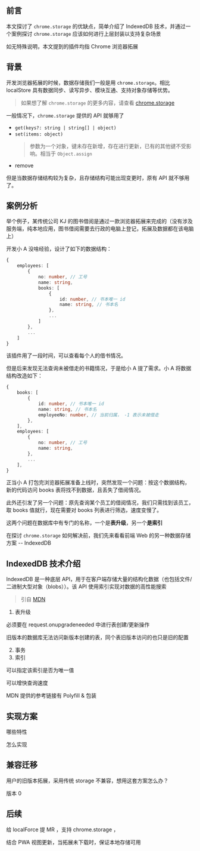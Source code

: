 ## 前言

本文探讨了 `chrome.storage` 的优缺点，简单介绍了 IndexedDB 技术，并通过一个案例探讨 `chrome.storage` 应该如何进行上层封装以支持复杂场景

如无特殊说明，本文提到的插件均指 Chrome 浏览器拓展

## 背景

开发浏览器拓展的时候，数据存储我们一般是用 `chrome.storage`。相比 localStore 具有数据同步、读写异步、模块互通、支持对象存储等优势。
> 如果想了解 `chrome.storage` 的更多内容，请查看 [chrome.storage](https://developer.chrome.com/docs/extensions/reference/storage/)

一般情况下，`chrome.storage` 提供的 API 就够用了
- `get(keys?: string | string[] | object)`
- `set(items: object)`
    > 参数为一个对象，键未存在新增，存在进行更新，已有的其他键不受影响。相当于 `Object.assign`
- remove

但是当数据存储结构较为复杂，且存储结构可能出现变更时，原有 API 就不够用了。

## 案例分析

举个例子，某传统公司 KJ 的图书借阅是通过一款浏览器拓展来完成的（没有涉及服务端，纯本地应用，图书借阅需要去行政的电脑上登记，拓展及数据都在该电脑上）

开发小 A 没啥经验，设计了如下的数据结构：

```ts
{
    employees: [
        {
            no: number, // 工号
            name: string,
            books: [
                {
                    id: number, // 书本唯一 id
                    name: string, // 书本名
                },
                ...
            ]
        },
        ...
    ]
}
```

该插件用了一段时间，可以查看每个人的借书情况。

但是后来发现无法查询未被借走的书籍情况，于是给小 A 提了需求。小 A 将数据结构改造如下：
```ts
{
    books: [
        {
            id: number, // 书本唯一 id
            name: string, // 书本名
            employeeNo: number, // 当前归属， -1 表示未被借走
        },
    ],
    employees: [
        {
            no: number, // 工号
            name: string,
        }, 
        ...
    ],
}
```

正当小 A 打包完浏览器拓展准备上线时，突然发现一个问题：按这个数据结构，新的代码访问 books 表将找不到数据，且丢失了借阅情况。

此外还引发了另一个问题：原先查询某个员工的借阅情况，我们只需找到该员工，取 books 值就行，现在需要对 books 列表进行筛选，速度变慢了。

这两个问题在数据库中有专门的名称，一个是**表升级**，另一个**是索引**

在探讨 `chrome.storage` 如何解决前，我们先来看看前端 Web 的另一种数据存储方案 -- IndexedDB


## IndexedDB 技术介绍

IndexedDB 是一种底层 API，用于在客户端存储大量的结构化数据（也包括文件/二进制大型对象（blobs））。该 API 使用索引实现对数据的高性能搜索
> 引自 [MDN](https://developer.mozilla.org/zh-CN/docs/Web/API/IndexedDB_API)



1. 表升级

必须要在 request.onupgradeneeded 中进行表创建/更新操作

旧版本的数据库无法访问新版本创建的表，同个表旧版本访问的也只是旧的配置

2. 事务
3. 索引

可以指定该索引是否为唯一值

可以增快查询速度


MDN 提供的参考链接有 Polyfill & 包装

## 实现方案

哪些特性

怎么实现

## 兼容迁移

用户的旧版本拓展，采用传统 storage 不兼容，想用这套方案怎么办？

版本 0

## 后续

给 localForce 提 MR ，支持 chrome.storage ，

结合 PWA 视图更新，当拓展未下载时，保证本地存储可用